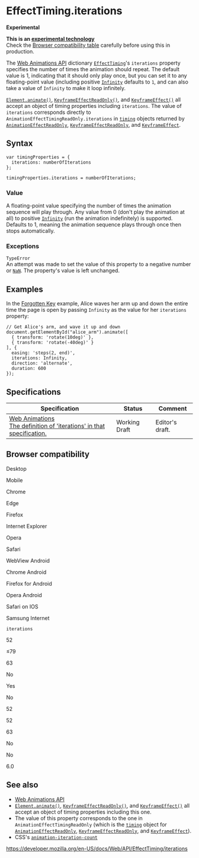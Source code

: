# EffectTiming.iterations

**Experimental**

**This is an [experimental technology](https://developer.mozilla.org/en-US/docs/MDN/Guidelines/Conventions_definitions#experimental)**  
Check the [Browser compatibility table](#browser_compatibility) carefully before using this in production.

The [Web Animations API](../web_animations_api) dictionary [`EffectTiming`](../effecttiming)'s `iterations` property specifies the number of times the animation should repeat. The default value is 1, indicating that it should only play once, but you can set it to any floating-point value (including positive [`Infinity`](https://developer.mozilla.org/en-US/docs/Web/JavaScript/Reference/Global_Objects/Infinity) defaults to `1`, and can also take a value of `Infinity` to make it loop infinitely.

[`Element.animate()`](../element/animate), [`KeyframeEffectReadOnly()`](../keyframeeffect/keyframeeffect), and [`KeyframeEffect()`](../keyframeeffect/keyframeeffect) all accept an object of timing properties including `iterations`. The value of `iterations` corresponds directly to <span class="page-not-created">`AnimationEffectTimingReadOnly.iterations`</span> in [`timing`](../animationeffect/gettiming) objects returned by [`AnimationEffectReadOnly`](../animationeffect), [`KeyframeEffectReadOnly`](../keyframeeffect), and [`KeyframeEffect`](../keyframeeffect).

## Syntax

    var timingProperties = {
      iterations: numberOfIterations
    };

    timingProperties.iterations = numberOfIterations;

### Value

A floating-point value specifying the number of times the animation sequence will play through. Any value from 0 (don't play the animation at all) to positive [`Infinity`](https://developer.mozilla.org/en-US/docs/Web/JavaScript/Reference/Global_Objects/Infinity) (run the animation indefinitely) is supported. Defaults to 1, meaning the animation sequence plays through once then stops automatically.

### Exceptions

`TypeError`  
An attempt was made to set the value of this property to a negative number or [`NaN`](https://developer.mozilla.org/en-US/docs/Web/JavaScript/Reference/Global_Objects/NaN). The property's value is left unchanged.

## Examples

In the [Forgotten Key](https://codepen.io/rachelnabors/pen/bEPdQr?editors=0010) example, Alice waves her arm up and down the entire time the page is open by passing `Infinity` as the value for her `iterations` property:

    // Get Alice's arm, and wave it up and down
    document.getElementById("alice_arm").animate([
      { transform: 'rotate(10deg)' },
      { transform: 'rotate(-40deg)' }
    ], {
      easing: 'steps(2, end)',
      iterations: Infinity,
      direction: 'alternate',
      duration: 600
    });

## Specifications

<table><thead><tr class="header"><th>Specification</th><th>Status</th><th>Comment</th></tr></thead><tbody><tr class="odd"><td><a href="https://drafts.csswg.org/web-animations-1/#iteration-count">Web Animations<br />
<span class="small">The definition of 'iterations' in that specification.</span></a></td><td><span class="spec-wd">Working Draft</span></td><td>Editor's draft.</td></tr></tbody></table>

## Browser compatibility

Desktop

Mobile

Chrome

Edge

Firefox

Internet Explorer

Opera

Safari

WebView Android

Chrome Android

Firefox for Android

Opera Android

Safari on IOS

Samsung Internet

`iterations`

52

≤79

63

No

Yes

No

52

52

63

No

No

6.0

## See also

- [Web Animations API](../web_animations_api)
- [`Element.animate()`](../element/animate), [`KeyframeEffectReadOnly()`](../keyframeeffect/keyframeeffect), and [`KeyframeEffect()`](../keyframeeffect/keyframeeffect) all accept an object of timing properties including this one.
- The value of this property corresponds to the one in <span class="page-not-created">`AnimationEffectTimingReadOnly`</span> (which is the [`timing`](../animationeffect/gettiming) object for [`AnimationEffectReadOnly`](../animationeffect), [`KeyframeEffectReadOnly`](../keyframeeffect), and [`KeyframeEffect`](../keyframeeffect)).
- CSS's [`animation-iteration-count`](https://developer.mozilla.org/en-US/docs/Web/CSS/animation-iteration-count)

<a href="https://developer.mozilla.org/en-US/docs/Web/API/EffectTiming/iterations" class="_attribution-link">https://developer.mozilla.org/en-US/docs/Web/API/EffectTiming/iterations</a>
